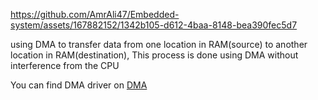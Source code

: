 
https://github.com/AmrAli47/Embedded-system/assets/167882152/1342b105-d612-4baa-8148-bea390fec5d7

using DMA to transfer data from one location in RAM(source) to another location in RAM(destination),
This process is done using DMA without interference from the CPU

You can find DMA driver on [DMA](https://github.com/AmrAli47/Embedded-system/tree/origin/STM32F103C8T6%20MCAL%20Layer/MCU%20Peripheral%20drivers/DMA)
